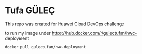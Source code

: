 # Tufa GÜLEÇ
This repo was created for Huawei Cloud DevOps challenge

to run my image under https://hub.docker.com/r/gulectufan/hwc-deployment

```sh
docker pull gulectufan/hwc-deployment
```

